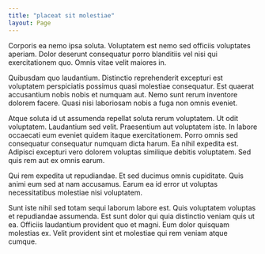 ```yaml
---
title: "placeat sit molestiae"
layout: Page
---
```

Corporis ea nemo ipsa soluta. Voluptatem est nemo sed officiis voluptates aperiam. Dolor deserunt consequatur porro blanditiis vel nisi qui exercitationem quo. Omnis vitae velit maiores in.
 Quibusdam quo laudantium. Distinctio reprehenderit excepturi est voluptatem perspiciatis possimus quasi molestiae consequatur. Est quaerat accusantium nobis nobis et numquam aut. Nemo sunt rerum inventore dolorem facere. Quasi nisi laboriosam nobis a fuga non omnis eveniet.
 Atque soluta id ut assumenda repellat soluta rerum voluptatem. Ut odit voluptatem. Laudantium sed velit.
Praesentium aut voluptatem iste. In labore occaecati eum eveniet quidem itaque exercitationem. Porro omnis sed consequatur consequatur numquam dicta harum. Ea nihil expedita est. Adipisci excepturi vero dolorem voluptas similique debitis voluptatem. Sed quis rem aut ex omnis earum.
 Qui rem expedita ut repudiandae. Et sed ducimus omnis cupiditate. Quis animi eum sed at nam accusamus. Earum ea id error ut voluptas necessitatibus molestiae nisi voluptatem.
 Sunt iste nihil sed totam sequi laborum labore est. Quis voluptatem voluptas et repudiandae assumenda. Est sunt dolor qui quia distinctio veniam quis ut ea. Officiis laudantium provident quo et magni. Eum dolor quisquam molestias ex. Velit provident sint et molestiae qui rem veniam atque cumque.
